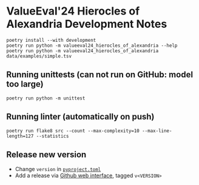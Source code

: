 # ValueEval'24 Hierocles of Alexandria Development Notes

```shell
poetry install --with development
poetry run python -m valueeval24_hierocles_of_alexandria --help
poetry run python -m valueeval24_hierocles_of_alexandria data/examples/simple.tsv
```

## Running unittests (can not run on GitHub: model too large)

```shell
poetry run python -m unittest
```

## Running linter (automatically on push)

```shell
poetry run flake8 src --count --max-complexity=10 --max-line-length=127 --statistics
```

## Release new version

- Change `version` in [`pyproject.toml`](../pyproject.toml)
- Add a release via [Github web interface](https://github.com/touche-webis-de/valueeval24-hierocles-of-alexandria/releases/new), tagged `v<VERSION>`
